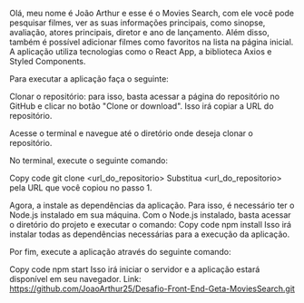 Olá, meu nome é João Arthur e esse é o Movies Search, com ele você pode pesquisar filmes, ver as suas informações principais, como sinopse, avaliação, atores principais, diretor e ano de lançamento.
Além disso, também é possível adicionar filmes como favoritos na lista na página inicial. 
A aplicação utiliza tecnologias como o React App, a biblioteca Axios e Styled Components.

Para executar a aplicação faça o seguinte:

Clonar o repositório: para isso, basta acessar a página do  repositório no GitHub e clicar no botão "Clone or download". Isso irá copiar a URL do repositório.

Acesse o terminal e navegue até o diretório onde deseja clonar o repositório.

No terminal, execute o seguinte comando:


Copy code
git clone <url_do_repositorio>
Substitua <url_do_repositorio> pela URL que você copiou no passo 1.

Agora, a instale as dependências da aplicação. Para isso, é necessário ter o Node.js instalado em sua máquina. Com o Node.js instalado, basta acessar o diretório do projeto e executar o comando:
Copy code
npm install
Isso irá instalar todas as dependências necessárias para a execução da aplicação.

Por fim, execute a aplicação através do seguinte comando:

Copy code
npm start
Isso irá iniciar o servidor e a aplicação estará disponível em seu navegador.
Link: https://github.com/JoaoArthur25/Desafio-Front-End-Geta-MoviesSearch.git
